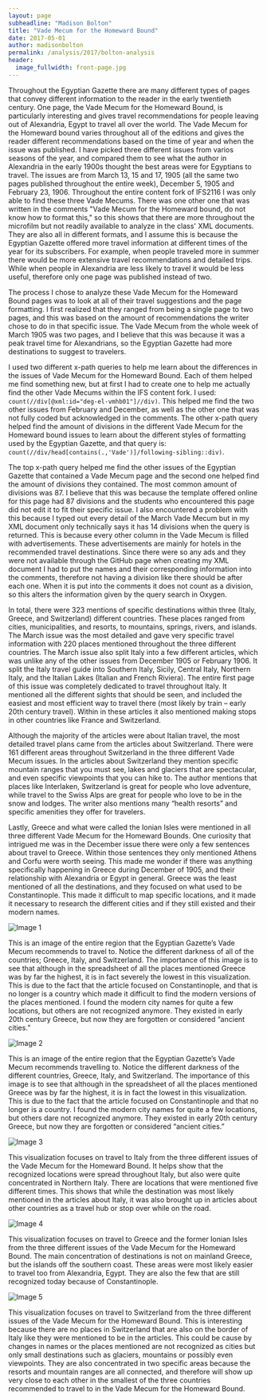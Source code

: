```yaml
---
layout: page
subheadline: "Madison Bolton"
title: "Vade Mecum for the Homeward Bound"
date: 2017-05-01
author: madisonbolton
permalink: /analysis/2017/bolton-analysis
header:
  image_fullwidth: front-page.jpg
---
```

Throughout the Egyptian Gazette there are many different types of pages that convey different information to the reader in the early twentieth century.  One page, the Vade Mecum for the Homeward Bound, is particularly interesting and gives travel recommendations for people leaving out of Alexandria, Egypt to travel all over the world.  The Vade Mecum for the Homeward bound varies throughout all of the editions and gives the reader different recommendations based on the time of year and when the issue was published.  I have picked three different issues from varios seasons of the year, and compared them to see what the author in Alexandria in the early 1900s thought the best areas were for Egyptians to travel.  The issues are from March 13, 15 and 17, 1905 (all the same two pages published throughout the entire week), December 5, 1905 and February 23, 1906.  Throughout the entire content fork of IFS2116 I was only able to find these three Vade Mecums.  There was one other one that was written in the comments "Vade Mecum for the Homeward bound, do not know how to format this," so this shows that there are more throughout the microfilm but not readily available to analyze in the class' XML documents.  They are also all in different formats, and I assume this is because the Egyptian Gazette offered more travel information at different times of the year for its subscribers.  For example, when people traveled more in summer there would be more extensive travel recommendations and detailed trips. While when people in Alexandria are less likely to travel it would be less useful, therefore only one page was published instead of two.

The process I chose to analyze these Vade Mecum for the Homeward Bound pages was to look at all of their travel suggestions and the page formatting.  I first realized that they ranged from being a single page to two pages, and this was based on the amount of recommendations the writer chose to do in that specific issue.  The Vade Mecum from the whole week of March 1905 was two pages, and I believe that this was because it was a peak travel time for Alexandrians, so the Egyptian Gazette had more destinations to suggest to travelers.

I used two different x-path queries to help me learn about the differences in the issues of Vade Mecum for the Homeward Bound.  Each of them helped me find something new, but at first I had to create one to help me actually find the other Vade Mecums within the IFS content fork.  I used: `count(//div[@xml:id="deg-el-vmhb01"]//div)`. This helped me find the two other issues from February and December, as well as the other one that was not fully coded but acknowledged in the comments. The other x-path query helped find the amount of divisions in the different Vade Mecum for the Homeward bound issues to learn about the different styles of formatting used by the Egyptian Gazette, and that query is: `count(//div/head[contains(.,'Vade')]/following-sibling::div)`.

The top x-path query helped me find the other issues of the Egyptian Gazette that contained a Vade Mecum page and the second one helped find the amount of divisions they contained.  The most common amount of divisions was 87.  I believe that this was because the template offered online for this page had 87 divisions and the students who encountered this page did not edit it to fit their specific issue.  I also encountered a problem with this because I typed out every detail of the March Vade Mecum but in my XML document only technically says it has 14 divisions when the query is returned.  This is because every other column in the Vade Mecum is filled with advertisements.  These advertisements are mainly for hotels in the recommended travel destinations.  Since there were so any ads and they were not available through the GitHub page when creating my XML document I had to put the names and their corresponding information into the comments, therefore not having a division like there should be after each one.  When it is put into the comments it does not count as a division, so this alters the information given by the query search in Oxygen.

In total, there were 323 mentions of specific destinations within three (Italy, Greece, and Switzerland) different countries.  These places ranged from cities, municipalities, and resorts, to mountains, springs, rivers, and islands.  The March issue was the most detailed and gave very specific travel information with 220 places mentioned throughout the three different countries.  The March issue also split Italy into a few different articles, which was unlike any of the other issues from December 1905 or February 1906.  It split the Italy travel guide into Southern Italy, Sicily, Central Italy, Northern Italy, and the Italian Lakes (Italian and French Riviera).  The entire first page of this issue was completely dedicated to travel throughout Italy.  It mentioned all the different sights that should be seen, and included the easiest and most efficient way to travel there (most likely by train – early 20th century travel). Within in these articles it also mentioned making stops in other countries like France and Switzerland.

Although the majority of the articles were about Italian travel, the most detailed travel plans came from the articles about Switzerland.  There were 161 different areas throughout Switzerland in the three different Vade Mecum issues.  In the articles about Switzerland they mention specific mountain ranges that you must see, lakes and glaciers that are spectacular, and even specific viewpoints that you can hike to.  The author mentions that places like Interlaken, Switzerland is great for people who love adventure, while travel to the Swiss Alps are great for people who love to be in the snow and lodges.  The writer also mentions many “health resorts” and specific amenities they offer for travelers.

Lastly, Greece and what were called the Ionian Isles were mentioned in all three different Vade Mecum for the Homeward Bounds.  One curiosity that intrigued me was in the December issue there were only a few sentences about travel to Greece.  Within those sentences they only mentioned Athens and Corfu were worth seeing.  This made me wonder if there was anything specifically happening in Greece during December of 1905, and their relationship with Alexandria or Egypt in general.  Greece was the least mentioned of all the destinations, and they focused on what used to be Constantinople.  This made it difficult to map specific locations, and it made it necessary to research the different cities and if they still existed and their modern names.

![Image 1](VadeMecumMentions.jpg)

This is an image of the entire region that the Egyptian Gazette’s Vade Mecum recommends to travel to.  Notice the different darkness of all of the countries; Greece, Italy, and Switzerland.  The importance of this image is to see that although in the spreadsheet of all the places mentioned Greece was by far the highest, it is in fact severely the lowest in this visualization.  This is due to the fact that the article focused on Constantinople, and that is no longer is a country which made it difficult to find the modern versions of the places mentioned.  I found the modern city names for quite a few locations, but others are not recognized anymore.  They existed in early 20th century Greece, but now they are forgotten or considered “ancient cities.”

![Image 2](VadeMecumTotalRegion.jpg)

This is an image of the entire region that the Egyptian Gazette’s Vade Mecum recommends travelling to.  Notice the different darkness of the different countries, Greece, Italy, and Switzerland.  The importance of this image is to see that although in the spreadsheet of all the places mentioned Greece was by far the highest, it is in fact the lowest in this visualization.  This is due to the fact that the article focused on Constantinople and that no longer is a country.  I found the modern city names for quite a few locations, but others dare not recognized anymore.  They existed in early 20th century Greece, but now they are forgotten or considered “ancient cities.”

![Image 3](VadeMecumItaly.jpg)

This visualization focuses on travel to Italy from the three different issues of the Vade Mecum for the Homeward Bound.  It helps show that the recognized locations were spread throughout Italy, but also were quite concentrated in Northern Italy.  There are locations that were mentioned five different times.  This shows that while the destination was most likely mentioned in the articles about Italy, it was also brought up in articles about other countries as a travel hub or stop over while on the road.

![Image 4](VadeMecumGreece.jpg)

This visualization focuses on travel to Greece and the former Ionian Isles from the three different issues of the Vade Mecum for the Homeward Bound.  The main concentration of destinations is not on mainland Greece, but the islands off the southern coast.  These areas were most likely easier to travel too from Alexandria, Egypt.  They are also the few that are still recognized today because of Constantinople.

![Image 5](VadeMecumSwitzerland.jpg)

This visualization focuses on travel to Switzerland from the three different issues of the Vade Mecum for the Homeward Bound.  This is interesting because there are no places in Switzerland that are also on the border of Italy like they were mentioned to be in the articles.  This could be cause by changes in names or the places mentioned are not recognized as cities but only small destinations such as glaciers, mountains or possibly even viewpoints.  They are also concentrated in two specific areas because the resorts and mountain ranges are all connected, and therefore will show up very close to each other in the smallest of the three countries recommended to travel to in the Vade Mecum for the Homeward Bound.
